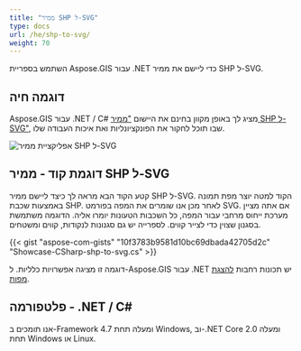 ```yaml
---
title: "ממיר SHP ל-SVG"
type: docs
url: /he/shp-to-svg/
weight: 70
---
```


השתמש בספריית Aspose.GIS עבור .NET כדי ליישם את ממיר SHP ל-SVG.

## **דוגמה חיה**

Aspose.GIS עבור .NET / C# מציג לך באופן מקוון בחינם את היישום ["ממיר SHP ל-SVG"](https://products.aspose.app/gis/viewer/shp-to-svg), שבו תוכל לחקור את הפונקציונליות ואת איכות העבודה שלו.

![אפליקציית ממיר SHP ל-SVG](viewer.png)

## **דוגמת קוד - ממיר SHP ל-SVG**

קטע הקוד הבא מראה לך כיצד ליישם ממיר SHP ל-SVG. הקוד למטה יוצר מפת תמונה באמצעות שכבת SHP. לאחר מכן אנו שומרים את המפה בפורמט SVG. אם אתה מציין מערכת ייחוס מרחבי עבור המפה, כל השכבות הטעונות יומרו אליה.
הדוגמה משתמשת בסגנון שצוין כדי לצייר קווים. לספרייה יש גם סגנונות לנקודות, קווים ומשטחים.

{{< gist "aspose-com-gists" "10f3783b9581d10bc69dbada42705d2c" "Showcase-CSharp-shp-to-svg.cs" >}}

דוגמה זו מציגה אפשרויות כלליות. ל-Aspose.GIS עבור .NET יש תכונות רחבות [להצגת מפות](https://docs.aspose.com/gis/net/map-rendering/).

## **פלטפורמה - ‎.NET / C#‎**

אנו תומכים ב-Framework 4.7 ומעלה תחת Windows, וב-.NET Core 2.0 ומעלה תחת Windows או Linux.
